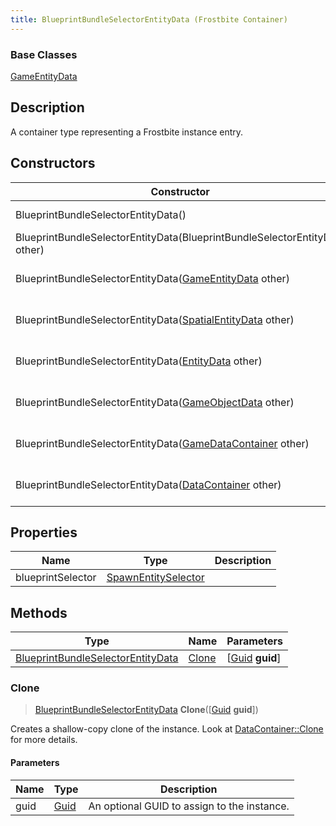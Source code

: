 ```yaml
---
title: BlueprintBundleSelectorEntityData (Frostbite Container)
---
```

### Base Classes

[GameEntityData](GameEntityData)

## Description

A container type representing a Frostbite instance entry.

## Constructors

| Constructor                                                                                  | Description                                                                                                                                               |
| -------------------------------------------------------------------------------------------- | --------------------------------------------------------------------------------------------------------------------------------------------------------- |
| BlueprintBundleSelectorEntityData()                                                          | Create a new instance of this container type.                                                                                                             |
| BlueprintBundleSelectorEntityData(BlueprintBundleSelectorEntityData other)                   | Create a reference copy of an instance of the same type.                                                                                                  |
| BlueprintBundleSelectorEntityData([GameEntityData](GameEntityData) other)                    | Upcast an instance of type [GameEntityData](GameEntityData) to [BlueprintBundleSelectorEntityData](BlueprintBundleSelectorEntityData).                    |
| BlueprintBundleSelectorEntityData([SpatialEntityData](SpatialEntityData) other)              | Upcast an instance of type [SpatialEntityData](SpatialEntityData) to [BlueprintBundleSelectorEntityData](BlueprintBundleSelectorEntityData).              |
| BlueprintBundleSelectorEntityData([EntityData](EntityData) other)                            | Upcast an instance of type [EntityData](EntityData) to [BlueprintBundleSelectorEntityData](BlueprintBundleSelectorEntityData).                            |
| BlueprintBundleSelectorEntityData([GameObjectData](GameObjectData) other)                    | Upcast an instance of type [GameObjectData](GameObjectData) to [BlueprintBundleSelectorEntityData](BlueprintBundleSelectorEntityData).                    |
| BlueprintBundleSelectorEntityData([GameDataContainer](GameDataContainer) other)              | Upcast an instance of type [GameDataContainer](GameDataContainer) to [BlueprintBundleSelectorEntityData](BlueprintBundleSelectorEntityData).              |
| BlueprintBundleSelectorEntityData([DataContainer](/vext/ref/cls/shr/datacontainer) other) | Upcast an instance of type [DataContainer](/vext/ref/cls/shr/datacontainer) to [BlueprintBundleSelectorEntityData](BlueprintBundleSelectorEntityData). |

## Properties

| Name              | Type                                       | Description |
| ----------------- | ------------------------------------------ | ----------- |
| blueprintSelector | [SpawnEntitySelector](SpawnEntitySelector) |             |

## Methods

| Type                                                                   | Name            | Parameters                                     |
| ---------------------------------------------------------------------- | --------------- | ---------------------------------------------- |
| [BlueprintBundleSelectorEntityData](BlueprintBundleSelectorEntityData) | [Clone](#clone) | \[[Guid](/vext/ref/cls/shr/guid) **guid**\] |

### Clone

> [BlueprintBundleSelectorEntityData](BlueprintBundleSelectorEntityData) **Clone**(\[[Guid](/vext/ref/cls/shr/guid) **guid**\])

Creates a shallow-copy clone of the instance. Look at [DataContainer::Clone](/vext/ref/cls/shr/datacontainer#clone) for more details.

#### Parameters

| Name | Type         | Description                                 |
| ---- | ------------ | ------------------------------------------- |
| guid | [Guid](Guid) | An optional GUID to assign to the instance. |
